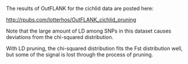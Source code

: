 
The results of OutFLANK for the cichlid data are posted here:

http://rpubs.com/lotterhos/OutFLANK_cichlid_pruning

Note that the large amount of LD among SNPs in this dataset causes deviations from the chi-squared distribution. 

With LD pruning, the chi-squared distribution fits the Fst distribution well, but some of the signal is lost through the process of pruning.
